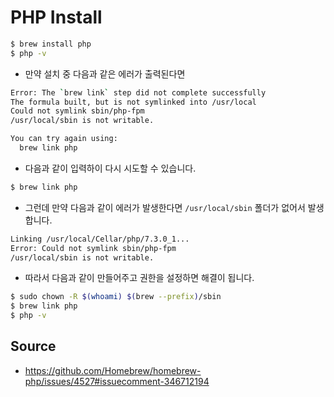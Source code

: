 # PHP Install

```bash
$ brew install php
$ php -v
```

* 만약 설치 중 다음과 같은 에러가 출력된다면

```bash
Error: The `brew link` step did not complete successfully
The formula built, but is not symlinked into /usr/local
Could not symlink sbin/php-fpm
/usr/local/sbin is not writable.

You can try again using:
  brew link php
```

* 다음과 같이 입력하이 다시 시도할 수 있습니다.

```bash
$ brew link php
```

* 그런데 만약 다음과 같이 에러가 발생한다면 `/usr/local/sbin` 폴더가 없어서
  발생합니다.

```bash
Linking /usr/local/Cellar/php/7.3.0_1... 
Error: Could not symlink sbin/php-fpm
/usr/local/sbin is not writable.
```

* 따라서 다음과 같이 만들어주고 권한을 설정하면 해결이 됩니다.

```bash
$ sudo chown -R $(whoami) $(brew --prefix)/sbin
$ brew link php
$ php -v
```

## Source

* https://github.com/Homebrew/homebrew-php/issues/4527#issuecomment-346712194
